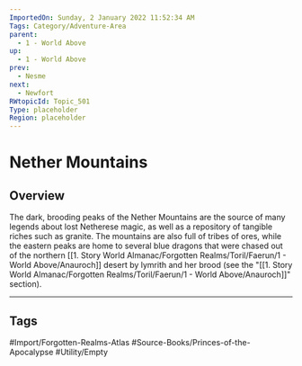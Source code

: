 ```yaml
---
ImportedOn: Sunday, 2 January 2022 11:52:34 AM
Tags: Category/Adventure-Area
parent:
  - 1 - World Above
up:
  - 1 - World Above
prev:
  - Nesme
next:
  - Newfort
RWtopicId: Topic_501
Type: placeholder
Region: placeholder
---
```

# Nether Mountains
## Overview
The dark, brooding peaks of the Nether Mountains are the source of many legends about lost Netherese magic, as well as a repository of tangible riches such as granite. The mountains are also full of tribes of ores, while the eastern peaks are home to several blue dragons that were chased out of the northern [[1. Story World Almanac/Forgotten Realms/Toril/Faerun/1 - World Above/Anauroch]] desert by lymrith and her brood (see the "[[1. Story World Almanac/Forgotten Realms/Toril/Faerun/1 - World Above/Anauroch]]" section).


---
## Tags
#Import/Forgotten-Realms-Atlas #Source-Books/Princes-of-the-Apocalypse #Utility/Empty

